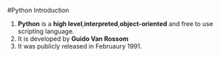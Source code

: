 #Python Introduction

1. **Python** is a **high level**,**interpreted**,**object-oriented** and free to use scripting language.
2. It is developed by **Guido Van Rossom**
3. It was publicly released in Februaury 1991.


